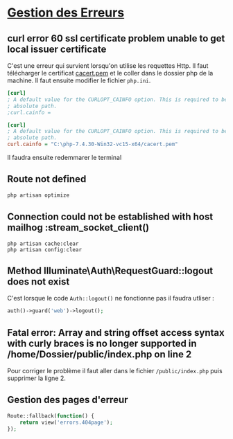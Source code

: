 # [Gestion des Erreurs](readme.md)

## curl error 60 ssl certificate problem unable to get local issuer certificate

C'est une erreur qui survient lorsqu'on utilise les requettes Http. Il faut télécharger le certificat [cacert.pem](https://curl.se/docs/caextract.html) et le coller dans le dossier php de la machine. Il faut ensuite modifier le fichier `php.ini`.  

```ini
[curl]
; A default value for the CURLOPT_CAINFO option. This is required to be an
; absolute path.
;curl.cainfo = 
```

```ini
[curl]
; A default value for the CURLOPT_CAINFO option. This is required to be an
; absolute path.
curl.cainfo = "C:\php-7.4.30-Win32-vc15-x64/cacert.pem"
```

Il faudra ensuite redemmarer le terminal

## Route not defined

```php
php artisan optimize
```

## Connection could not be established with host mailhog :stream_socket_client()

```console
php artisan cache:clear
php artisan config:clear
```

## Method Illuminate\Auth\RequestGuard::logout does not exist

C'est lorsque le code `Auth::logout()` ne fonctionne pas il faudra utliser :

```php
auth()->guard('web')->logout();
```

## Fatal error: Array and string offset access syntax with curly braces is no longer supported in /home/Dossier/public/index.php on line 2

Pour corriger le problème il faut aller dans le fichier `/public/index.php` puis supprimer la ligne 2.

## Gestion des pages d'erreur

```php
Route::fallback(function() {
    return view('errors.404page');
});
```
